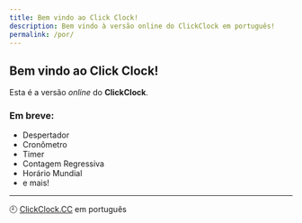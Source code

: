 ```yaml
---
title: Bem vindo ao Click Clock!
description: Bem vindo à versão online do ClickClock em português!
permalink: /por/
---
```


## Bem vindo ao Click Clock!

Esta é a versão *online* do **ClickClock**.

### Em breve:

- Despertador
- Cronômetro
- Timer
- Contagem Regressiva
- Horário Mundial
- e mais!

---

🕘 [ClickClock.CC](https://ww.clickclock.cc/) em português
